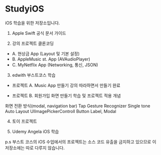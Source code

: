 # StudyiOS
iOS 학습을 위한 저장소입니다.


1. Apple Swift 공식 문서 가이드 

2. 강의 프로젝트 클론코딩 

- A. 현상금 App (Layout 및 기본 설정)
- B. AppleMusic st. App (AVAudioPlayer)
- C. MyNetflix App (Networking, 통신, JSON)


3. edwith 부스트코스 학습

- 프로젝트 A. Music App 만들기
강의 따라하면서 만들기 완료

- 프로젝트 B. 회원가입 화면 만들기
학습 및 프로젝트 적용 개념

 화면 전환 방식(modal, navigation bar)
 Tap Gesture Recognizer
 Single tone 
 Auto Layout
 UIImagePickerControll
 Button
 Label, Modal
 
4. 토이 프로젝트

5. Udemy Angela iOS 학습

p.s 부스트 코스의 iOS 수업에서의 프로젝트는 소스 코드 유출을 금지하고 있으므로 이 저장소에는 따로 다루지 않습니다.


 
